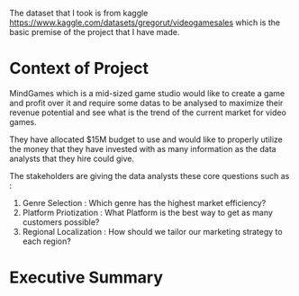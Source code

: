 The dataset that I took is from kaggle https://www.kaggle.com/datasets/gregorut/videogamesales which is the basic premise of the project that I have made.

# Context of Project

MindGames which is a mid-sized game studio would like to create a game and profit over it and require some datas to be analysed to
maximize their revenue potential and see what is the trend of the current market for video games.

They have allocated $15M budget to use and would like to properly utilize the money that they have invested with as many information
as the data analysts that they hire could give.

The stakeholders are giving the data analysts these core questions such as :
1. Genre Selection : Which genre has the highest market efficiency?
2. Platform Priotization : What Platform is the best way to get as many customers possible?
3. Regional Localization : How should we tailor our marketing strategy to each region?

# Executive Summary
